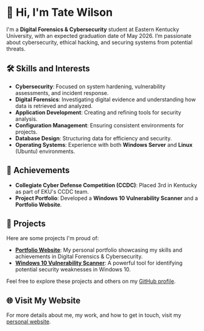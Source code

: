 # 👋 Hi, I'm Tate Wilson

I'm a **Digital Forensics & Cybersecurity** student at Eastern Kentucky University, with an expected graduation date of May 2026. I’m passionate about cybersecurity, ethical hacking, and securing systems from potential threats.

## 🛠 Skills and Interests
- **Cybersecurity**: Focused on system hardening, vulnerability assessments, and incident response.
- **Digital Forensics**: Investigating digital evidence and understanding how data is retrieved and analyzed.
- **Application Development**: Creating and refining tools for security analysis.
- **Configuration Management**: Ensuring consistent environments for projects.
- **Database Design**: Structuring data for efficiency and security.
- **Operating Systems**: Experience with both **Windows Server** and **Linux** (Ubuntu) environments.

## 🎯 Achievements
- **Collegiate Cyber Defense Competition (CCDC)**: Placed 3rd in Kentucky as part of EKU's CCDC team.
- **Project Portfolio**: Developed a **Windows 10 Vulnerability Scanner** and a **Portfolio Website**.
  
## 📂 Projects
Here are some projects I'm proud of:
- [**Portfolio Website**](https://github.com/TateWilson1/TateWilson1.github.io): My personal portfolio showcasing my skills and achievements in Digital Forensics & Cybersecurity.
- [**Windows 10 Vulnerability Scanner**](https://github.com/TateWilson1/Vulnerability_Scanner): A powerful tool for identifying potential security weaknesses in Windows 10.

Feel free to explore these projects and others on my [GitHub profile](https://github.com/TateWilson1).

## 🌐 Visit My Website
For more details about me, my work, and how to get in touch, visit my [personal website](https://TateWilson1.github.io/Portfolio).
